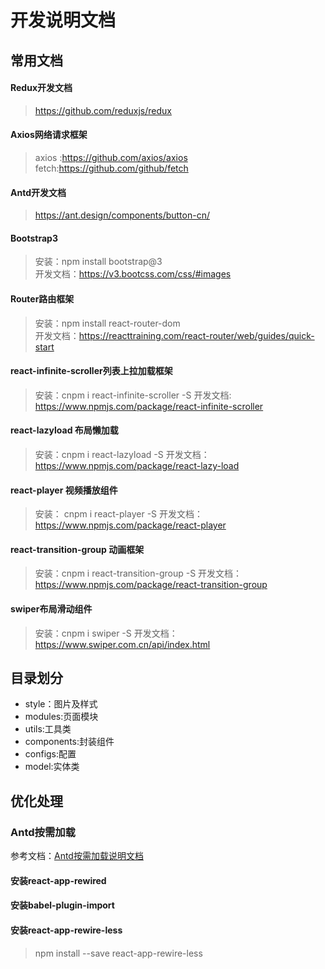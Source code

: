 # 开发说明文档

## 常用文档
#### Redux开发文档

> https://github.com/reduxjs/redux

#### Axios网络请求框架

> axios :https://github.com/axios/axios
> fetch:https://github.com/github/fetch

#### Antd开发文档

> https://ant.design/components/button-cn/

#### Bootstrap3

> 安装：npm install bootstrap@3  
开发文档：https://v3.bootcss.com/css/#images

#### Router路由框架

> 安装：npm install react-router-dom   
开发文档：https://reacttraining.com/react-router/web/guides/quick-start

#### react-infinite-scroller列表上拉加载框架

> 安装：cnpm i react-infinite-scroller -S
开发文档: https://www.npmjs.com/package/react-infinite-scroller

#### react-lazyload 布局懒加载

> 安装：cnpm i react-lazyload -S
开发文档：https://www.npmjs.com/package/react-lazy-load

#### react-player 视频播放组件

> 安装： cnpm i react-player -S
开发文档：https://www.npmjs.com/package/react-player

#### react-transition-group 动画框架

> 安装：cnpm i react-transition-group -S
开发文档：https://www.npmjs.com/package/react-transition-group

#### swiper布局滑动组件
> 安装：cnpm i swiper -S
开发文档： https://www.swiper.com.cn/api/index.html


## 目录划分

- style：图片及样式
- modules:页面模块
- utils:工具类
- components:封装组件
- configs:配置
- model:实体类

## 优化处理
### Antd按需加载
参考文档：[Antd按需加载说明文档](https://ant.design/docs/react/use-with-create-react-app-cn)
#### 安装react-app-rewired
#### 安装babel-plugin-import
#### 安装react-app-rewire-less
> npm install --save react-app-rewire-less